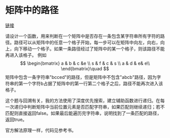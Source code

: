 # 矩阵中的路径

[链接](https://www.nowcoder.com/practice/2a49359695a544b8939c77358d29b7e6?tpId=13&tqId=11218&rp=1&ru=%2Fta%2Fcoding-interviews&qru=%2Fta%2Fcoding-interviews%2Fquestion-ranking&tab=answerKey)

请设计一个函数，用来判断在一个矩阵中是否存在一条包含某字符串所有字符的路径。路径可以从矩阵中的任意一个格子开始，每一步可以在矩阵中向左，向右，向上，向下移动一个格子。如果一条路径经过了矩阵中的某一个格子，则该路径不能再进入该格子。 例如 
$$
\begin{bmatrix} a & b & c &e \\ s & f & c & s \\ a & d & e& e\\ \end{bmatrix}\quad
$$
矩阵中包含一条字符串"bcced"的路径，但是矩阵中不包含"abcb"路径，因为字符串的第一个字符b占据了矩阵中的第一行第二个格子之后，路径不能再次进入该格子。



这个题与回溯有关，我的方法使用了深度优先搜索，建立辅助函数进行递归。在每一次递归中判断矩阵中当前位置元素是否匹配字符串，如果匹配则继续递归；若不匹配则直接返回false。如果最后能遍历完字符串，说明找到了一条匹配的路径，返回true。



官方解法原理一样，代码见参考书。